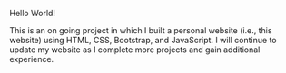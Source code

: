 Hello World!

This is an on going project in which I built a personal website (i.e., this website) using HTML, CSS, Bootstrap, and JavaScript. I will continue to update my website as I complete more projects and gain additional experience.
